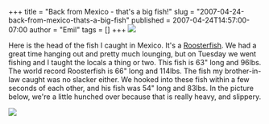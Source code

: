 +++
title = "Back from Mexico - that's a big fish!"
slug = "2007-04-24-back-from-mexico-thats-a-big-fish"
published = 2007-04-24T14:57:00-07:00
author = "Emil"
tags = []
+++
[![](../images/thumbnails/2007-04-24-back-from-mexico-thats-a-big-fish-IMG_1700.JPG)](../images/2007-04-24-back-from-mexico-thats-a-big-fish-IMG_1700.JPG)  

Here is the head of the fish I caught in Mexico. It's a
[Roosterfish](http://www.anglingdirectholidays.com/pages/rooster_fish.html).
We had a great time hanging out and pretty much lounging, but on Tuesday
we went fishing and I taught the locals a thing or two. This fish is 63"
long and 96lbs. The world record Roosterfish is 66" long and 114lbs. The
fish my brother-in-law caught was no slacker either. We hooked into
these fish within a few seconds of each other, and his fish was 54" long
and 83lbs. In the picture below, we're a little hunched over because
that is really heavy, and slippery.

  

[![](../images/thumbnails/2007-04-24-back-from-mexico-thats-a-big-fish-IMG_1708.JPG)](../images/2007-04-24-back-from-mexico-thats-a-big-fish-IMG_1708.JPG)

